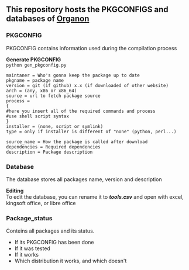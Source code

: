 This repository hosts the PKGCONFIGS and databases of [Organon](https://github.com/fnk0c/organon)
-----

### PKGCONFIG
PKGCONFIG contains information used during the compilation process  

**Generate PKGCONFIG**  
`python gen_pkgconfig.py`  

```
maintaner = Who's gonna keep the package up to date
pkgname = package name
version = git (if github) x.x (if downloaded of other website)
arch = (any, x86 or x86_64)
source = url to fetch package source
process =
{
#here you insert all of the required commands and process
#use shell script syntax
}
installer = (none, script or symlink)
type = only if installer is different of "none" (python, perl...)

source_name = How the package is called after download
dependencies = Required dependencies
description = Package description
```

### Database
The database stores all packages name, version and description  

**Editing**  
To edit the database, you can rename it to ***tools.csv*** and open with excel, kingsoft office, or libre office  

### Package_status
Conteins all packages and its status.  

* If its PKGCONFIG has been done  
* If it was tested  
* If it works  
* Which distribution it works, and which doesn't  
